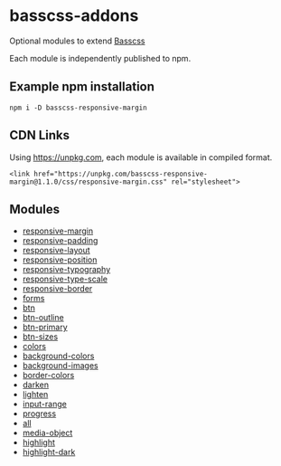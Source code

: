 
# basscss-addons

Optional modules to extend [Basscss](http://basscss.com)

Each module is independently published to npm.

## Example npm installation

```
npm i -D basscss-responsive-margin
```

## CDN Links

Using https://unpkg.com, each module is available in compiled format.

```
<link href="https://unpkg.com/basscss-responsive-margin@1.1.0/css/responsive-margin.css" rel="stylesheet">
```

## Modules

- [responsive-margin](/modules/responsive-margin)
- [responsive-padding](/modules/responsive-padding)
- [responsive-layout](/modules/responsive-layout)
- [responsive-position](/modules/responsive-position)
- [responsive-typography](/modules/responsive-typography)
- [responsive-type-scale](/modules/responsive-type-scale)
- [responsive-border](/modules/responsive-border)
- [forms](/modules/forms)
- [btn](/modules/btn)
- [btn-outline](/modules/btn-outline)
- [btn-primary](/modules/btn-primary)
- [btn-sizes](/modules/btn-sizes)
- [colors](/modules/colors)
- [background-colors](/modules/background-colors)
- [background-images](/modules/background-images)
- [border-colors](/modules/border-colors)
- [darken](/modules/darken)
- [lighten](/modules/lighten)
- [input-range](/modules/input-range)
- [progress](/modules/progress)
- [all](/modules/all)
- [media-object](/modules/media-object)
- [highlight](/modules/highlight)
- [highlight-dark](/modules/highlight-dark)
